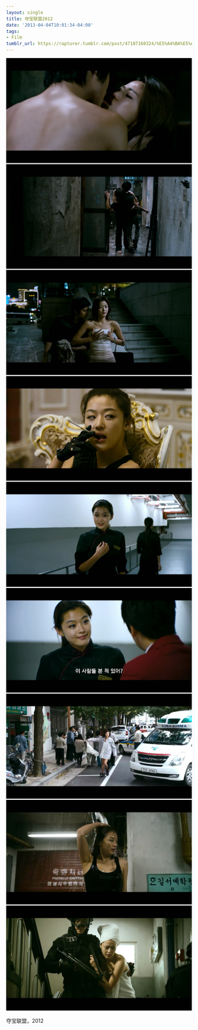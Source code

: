 ```yaml
---
layout: single
title: 夺宝联盟2012
date: '2013-04-04T10:01:34-04:00'
tags:
- Film
tumblr_url: https://rapturer.tumblr.com/post/47107160324/%E5%A4%BA%E5%AE%9D%E8%81%94%E7%9B%9F2012
---
```

 ![](/assets/img/tumblr_mkqhmmgGYU1r6af0jo1_1280.jpg)  
 ![](/assets/img/tumblr_mkqhmmgGYU1r6af0jo2_1280.jpg)  
 ![](/assets/img/tumblr_mkqhmmgGYU1r6af0jo3_1280.jpg)  
 ![](/assets/img/tumblr_mkqhmmgGYU1r6af0jo4_1280.jpg)  
 ![](/assets/img/tumblr_mkqhmmgGYU1r6af0jo5_1280.jpg)  
 ![](/assets/img/tumblr_mkqhmmgGYU1r6af0jo6_1280.jpg)  
 ![](/assets/img/tumblr_mkqhmmgGYU1r6af0jo9_1280.jpg)  
 ![](/assets/img/tumblr_mkqhmmgGYU1r6af0jo7_1280.jpg)  
 ![](/assets/img/tumblr_mkqhmmgGYU1r6af0jo8_1280.jpg)  
  

夺宝联盟，2012


